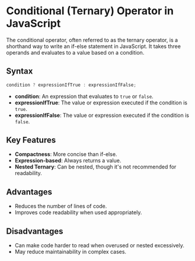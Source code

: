 # Conditional (Ternary) Operator in JavaScript

The conditional operator, often referred to as the ternary operator, is a shorthand way to write an if-else statement in JavaScript. It takes three operands and evaluates to a value based on a condition.

## Syntax

```javascript
condition ? expressionIfTrue : expressionIfFalse;
```

- **condition**: An expression that evaluates to `true` or `false`.
- **expressionIfTrue**: The value or expression executed if the condition is `true`.
- **expressionIfFalse**: The value or expression executed if the condition is `false`.

## Key Features

- **Compactness**: More concise than if-else.
- **Expression-based**: Always returns a value.
- **Nested Ternary**: Can be nested, though it's not recommended for readability.

## Advantages

- Reduces the number of lines of code.
- Improves code readability when used appropriately.

## Disadvantages

- Can make code harder to read when overused or nested excessively.
- May reduce maintainability in complex cases.
